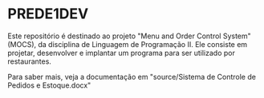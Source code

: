 # PREDE1DEV
 
Este repositório é destinado ao projeto "Menu and Order Control System" (MOCS), da disciplina de Linguagem de Programação II.
Ele consiste em projetar, desenvolver e implantar um programa para ser utilizado por restaurantes.

Para saber mais, veja a documentação em "source/Sistema de Controle de Pedidos e Estoque.docx"
